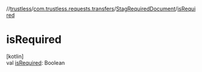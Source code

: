 //[trustless](../../../index.md)/[com.trustless.requests.transfers](../index.md)/[StagRequiredDocument](index.md)/[isRequired](is-required.md)

# isRequired

[kotlin]\
val [isRequired](is-required.md): Boolean
